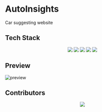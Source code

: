 # AutoInsights

Car suggesting website

## Tech Stack

<div align="center">
    <img src="https://img.shields.io/badge/HTML-dc4d25?style=for-the-badge&logo=html5&logoColor=white" />
    <img src="https://img.shields.io/badge/CSS-0077B5?&style=for-the-badge&logo=css3&logoColor=white" />
    <img src="https://img.shields.io/badge/Bootstrap-563D7C?style=for-the-badge&logo=bootstrap&logoColor=white" />
    <img src="https://img.shields.io/badge/GIT-E44C30?style=for-the-badge&logo=git&logoColor=white" />
    <img src="https://img.shields.io/badge/GitHub-100000?style=for-the-badge&logo=github&logoColor=white" />
</div>

## Preview

![preview](https://github.com/warmachine028/AutoInsights/assets/75939390/3660c5a3-30e6-4064-b5b5-f7ca41b17cb0)

## Contributors

<div align="center">
    <a  href="https://github.com/SrijaAdhya12/AutoInsights/graphs/contributors">
        <img src="https://contrib.rocks/image?repo=SrijaAdhya12/AutoInsights" />
    </a>
</div>
